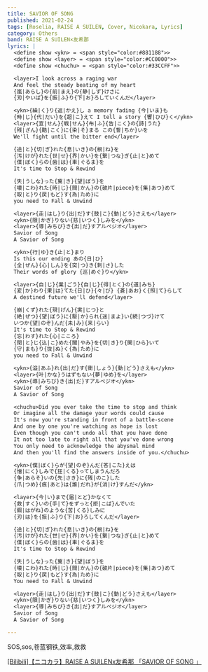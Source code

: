 ```yaml
---
title: SAVIOR OF SONG
published: 2021-02-24
tags: [Roselia, RAISE A SUILEN, Cover, Nicokara, Lyrics]
category: Others
band: RAISE A SUILEN×友希那
lyrics: |
  <define show <ykn> = <span style="color:#881188">>
  <define show <layer> = <span style="color:#CC0000">>
  <define show <chuchu> = <span style="color:#33CCFF">>

  <layer>I look across a raging war
  And feel the steady beating of my heart
  {嵐|あらし}の{前|まえ}の{静|しず}けさに
  {刃|やいば}を{振|ふ}り{下|お}ろしていくんだ</layer>

  <ykn>{繰|く}り{返|かえ}し a memory fading {今|いま}も
  {時|じ}{代|だい}を{超|こ}えて I tell a story {響|ひび}く</ykn>
  <layer>{宣|せん}{戦|せん}{布|ふ}{告|こく}の{詩|うた}
  {残|ざん}{酷|こく}に{染|そ}まる この{誓|ちか}いを
  We'll fight until the bitter end</layer>

  {途|と}{切|ぎ}れた{息|いき}の{根|ね}を
  {汚|けが}れた{世|せ}{界|かい}を{繋|つな}ぎ{止|と}めて
  {僕|ぼく}らの{歯|は}{車|ぐるま}を
  It's time to Stop & Rewind

  {失|うしな}った{冀|き}{望|ぼう}を
  {壊|こわ}れた{時|じ}{間|かん}の{破片|piece}を{集|あつ}めて
  {取|と}り{戻|もど}す{為|ため}に
  you need to Fall & Unwind

  <layer>{走|はし}り{出|だ}す{鼓|こ}{動|どう}さえも</layer>
  <ykn>{限|かぎ}りない{慈|いつく}しみを</ykn>
  <layer>{導|みちび}き{出|だ}すアルぺジオ</layer>
  Savior of Song
  A Savior of Song

  <ykn>{行|ゆ}き{止|と}まり
  Is this our ending あの{日|ひ}
  {全|ぜん}{心|しん}を{突|つ}き{刺|さ}した
  Their words of glory {巡|めぐ}り</ykn>

  <layer>{自|じ}{業|ごう}{自|じ}{得|とく}の{道|みち}
  {変|か}わり{果|は}てた{日|ひ}{々|び} {蒼|あお}く{照|て}らして
  A destined future we'll defend</layer>

  {崩|くず}れた{現|げん}{実|じつ}と
  {絶|ぜつ}{望|ぼう}に{駆|か}られ{迷|まよ}い{続|つづ}けて
  いつか{望|のぞ}んだ{未|み}{来|らい}
  It's time to Stop & Rewind
  {忘|わす}れた{心|こころ}
  {閉|と}じ{込|こ}めた{闇|やみ}を{切|き}り{開|ひら}いて
  {守|まも}り{抜|ぬ}く{為|ため}に
  you need to Fall & Unwind

  <ykn>{溢|あふ}れ{出|だ}す{衝|しょう}{動|どう}さえも</ykn>
  <layer>{叶|かな}うはずもない{夢|ゆめ}を</layer>
  <ykn>{導|みちび}き{出|だ}すアルぺジオ</ykn>
  Savior of Song
  A Savior of Song

  <chuchu>Did you ever take the time to stop and think
  Or imagine all the damage your words could cause
  It's now you're standing in front of a battle-scene
  And one by one you're watching as hope is lost
  Even though you can't undo all that you have done
  It not too late to right all that you've done wrong
  You only need to acknowledge the abysmal mind
  And then you'll find the answers inside of you.</chuchu>

  <ykn>{僕|ぼく}らが{望|のぞ}んだ{答|こた}えは
  {憎|にく}しみで{狂|くる}ってしまうんだろ
  {争|あらそ}いの{先|さき}に{残|のこ}した
  {爪|つめ}{痕|あと}は{誰|だれ}が{消|け}すんだ</ykn>

  <layer>{今|い}まで{届|とど}かなくて
  {救|すく}いの{手|て}をずっと{拒|こば}んでいた
  {鋼|はがね}のような{苦|くる}しみに
  {刃|は}を{振|ふ}り{下|お}ろしてくんだ</layer>

  {途|と}{切|ぎ}れた{息|いき}の{根|ね}を
  {汚|けが}れた{世|せ}{界|かい}を{繋|つな}ぎ{止|と}めて
  {僕|ぼく}らの{歯|は}{車|ぐるま}を
  It's time to Stop & Rewind

  {失|うしな}った{冀|き}{望|ぼう}を
  {壊|こわ}れた{時|じ}{間|かん}の{破片|piece}を{集|あつ}めて
  {取|と}り{戻|もど}す{為|ため}に
  You need to Fall & Unwind

  <layer>{走|はし}り{出|だ}す{鼓|こ}{動|どう}さえも</layer>
  <ykn>{限|かぎ}りない{慈|いつく}しみを</ykn>
  <layer>{導|みちび}き{出|だ}すアルぺジオ</layer>
  Savior of Song
  A Savior of Song

---
```

SOS,sos,苍蓝钢铁,效率,救救
<summary>
    <a href="https://www.bilibili.com/video/BV1Ah9HY6E3Y/">
        [Bilibili]【ニコカラ】RAISE A SUILENx友希那 「SAVIOR OF SONG 」
    </a>
</summary>